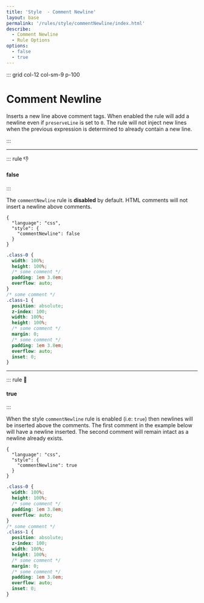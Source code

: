 ```yaml
---
title: 'Style  - Comment Newline'
layout: base
permalink: '/rules/style/commentNewline/index.html'
describe:
  - Comment Newline
  - Rule Options
options:
  - false
  - true
---
```


::: grid col-12 col-sm-9 p-100

# Comment Newline

Inserts a new line above comment tags. When enabled the rule will add a newline even if `preserveLine` is set to `0`. The rule will not inject new lines when the previous expression is determined to already contain a new line.

<!--

🙌 - Recommended Choice
👍 - Good Choice
👎 - Not Recommended
🤡 - Clown Choice
😳 - Bad Choice

-->

:::

---

::: rule 👎

#### false

:::

The `commentNewline` rule is **disabled** by default. HTML comments will not insert a newline above comments.

```json:rules
{
  "language": "css",
  "style": {
    "commentNewline": false
  }
}
```

```css
.class-0 {
  width: 100%;
  height: 100%;
  /* some comment */
  padding: 1em 3.8em;
  overflow: auto;
}
/* some comment */
.class-1 {
  position: absolute;
  z-index: 100;
  width: 100%;
  height: 100%;
  /* some comment */
  margin: 0;
  /* some comment */
  padding: 1em 3.8em;
  overflow: auto;
  inset: 0;
}
```

---

::: rule 🙌

#### true

:::

When the style `commentNewline` rule is enabled (i.e: `true`) then newlines will be inserted above the comments. The first comment in the example below will have a newline inserted. The second comment will remain intact as a newline already exists.

```json:rules
{
  "language": "css",
  "style": {
    "commentNewline": true
  }
}
```

```css
.class-0 {
  width: 100%;
  height: 100%;
  /* some comment */
  padding: 1em 3.8em;
  overflow: auto;
}
/* some comment */
.class-1 {
  position: absolute;
  z-index: 100;
  width: 100%;
  height: 100%;
  /* some comment */
  margin: 0;
  /* some comment */
  padding: 1em 3.8em;
  overflow: auto;
  inset: 0;
}
```
